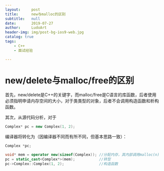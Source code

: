 ```yaml
---
layout:     post
title:      new与malloc的区别
subtitle:   null
date:       2019-07-27
author:     LudoArt
header-img: img/post-bg-ios9-web.jpg
catalog: true
tags:
    - C++
    - 面试经验

---
```



# new/delete与malloc/free的区别

首先，new/delete是C++的关键字，而malloc/free是C语言的库函数，后者使用必须指明申请内存空间的大小，对于类类型的对象，后者不会调用构造函数和析构函数。

其次，从源代码分析，对于

```c++
Complex* pc = new Complex(1, 2);
```

编译器将转化为（因编译器不同而有所不同，但基本思路一致）：

```c++
Complex *pc;

void* mem = operator new(sizeof(Complex)); //分配内存，其内部调用malloc(n)
pc = static_cast<Complex*>(mem);           //转型
pc->Complex::Complex(1, 2);                //构造函数
```
